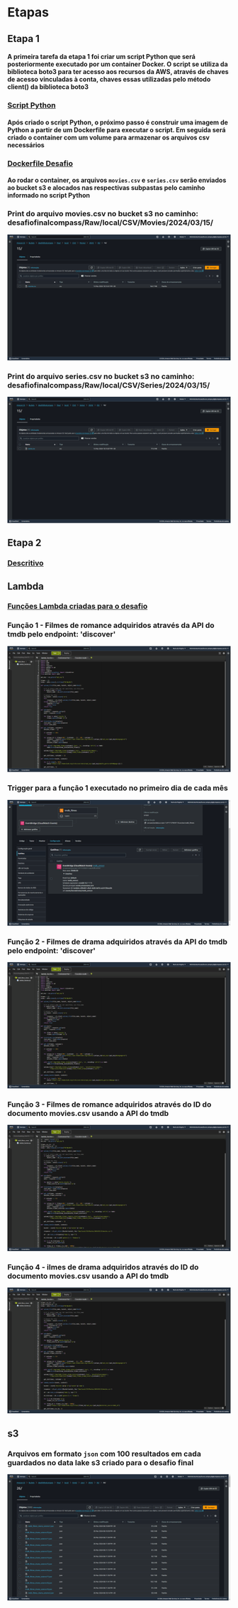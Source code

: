 # Etapas

## Etapa 1

#### A primeira tarefa da etapa 1 foi criar um script Python que será posteriormente executado por um container Docker. O script se utiliza da biblioteca boto3 para ter acesso aos recursos da AWS, através de chaves de acesso vinculadas à conta, chaves essas utilizadas pelo método client() da biblioteca boto3

### [Script Python](./etapa-1/desafio_pt1.py)

#### Após criado o script Python, o próximo passo é construir uma imagem de Python a partir de um Dockerfile para executar o script. Em seguida será criado o container com um volume para armazenar os arquivos csv necessários

### [Dockerfile Desafio](./etapa-1/Dockerfile)

#### Ao rodar o container, os arquivos `movies.csv` e `series.csv` serão enviados ao bucket s3 e alocados nas respectivas subpastas pelo caminho informado no script Python

### Print do arquivo movies.csv no bucket s3 no caminho: desafiofinalcompass/Raw/local/CSV/Movies/2024/03/15/

![](./etapa-1/movies_csv.png)

### Print do arquivo series.csv no bucket s3 no caminho: desafiofinalcompass/Raw/local/CSV/Series/2024/03/15/

![](./etapa-1/series_csv.png)

## Etapa 2

### [Descritivo](./etapa-2/Descritivo.txt)

## Lambda

### [Funções Lambda criadas para o desafio](./etapa-2/funcoes_lambda.ipynb)

### **Função 1** - Filmes de romance adquiridos através da API do tmdb pelo endpoint: 'discover'

![](./etapa-2/tmdb_romance.png)

### Trigger para a **função 1** executado no primeiro dia de cada mês

![](./etapa-2/lambda_trigger.png)

### **Função 2** - Filmes de drama adquiridos através da API do tmdb pelo endpoint: 'discover'

![](./etapa-2/tmdb_drama.png)

### **Função 3** - Filmes de romance adquiridos através do ID do documento movies.csv usando a API do tmdb

![](./etapa-2/tmdb_externo_romance.png)

### **Função 4** - ilmes de drama adquiridos através do ID do documento movies.csv usando a API do tmdb

![](./etapa-2/tmdb_externo_drama.png)

## s3

### Arquivos em formato `json` com 100 resultados em cada guardados no data lake s3 criado para o desafio final

![](./etapa-2/s3_bucket_tmdb.png)
